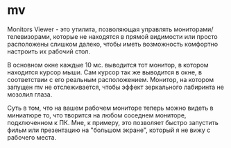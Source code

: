 # mv
Monitors Viewer - это утилита, позволяющая управлять мониторами/телевизорами, которые не находятся в прямой видимости
или просто расположены слишком далеко, чтобы иметь возможность комфортно настроить их рабочий стол.

В основном окне каждые 10 мс. выводится тот монитор, в котором находится курсор мыши.
Сам курсор так же выводится в окне, в соответствии с его реальным расположением.
Монитор, на котором запущен mv не отслеживается, чтобы эффект зеркального лабиринта не мозолил глаза.

Суть в том, что на вашем рабочем мониторе теперь можно видеть в миниатюре то, что творится на любом соседнем мониторе, подключенном к ПК.
Мне, к примеру, это позволяет быстро запустить фильм или презентацию на "большом экране", который я не вижу с рабочего места.